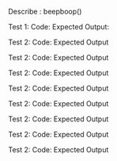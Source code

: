 
Describe : beepboop()

Test 1: 
Code:
Expected Output:

Test 2:
Code:
Expected Output

Test 2:
Code:
Expected Output

Test 2:
Code:
Expected Output

Test 2:
Code:
Expected Output

Test 2:
Code:
Expected Output

Test 2:
Code:
Expected Output 

Test 2:
Code:
Expected Output 

Test 2:
Code:
Expected Output 

